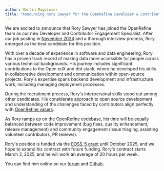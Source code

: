 ```yaml
---
author: Martin Magdinier
title: "Announcing Rory Sawyer for the OpenRefine Developer & Contributor Engagement Position"
---
```

We are excited to announce that Rory Sawyer has joined the OpenRefine team as our new Developer and Contributor Engagement Specialist. After our job posting in [November 2024](/blog/2024/11/25/openrefine-developer-role) and a thorough interview process, Rory emerged as the best candidate for this position.

<!--truncate-->
With over a decade of experience in software and data engineering, Rory has a proven track record of making data more accessible for people across various technical backgrounds. His journey includes significant contributions to the Open edX and dbt stack, where he developed his skills in collaborative development and communication within open-source projects. Rory's expertise spans backend development and infrastructure work, including managing deployment processes. 

During the recruitment process, Rory's interpersonal skills stood out among other candidates.  His considerate approach to open source development and understanding of the challenges faced by contributors align perfectly with [OpenRefine values](/mission_vision#openrefine-values).

As Rory ramps up on the OpenRefine codebase, his time will be equally balanced between code improvement (bug fixes, quality enhancement, release management) and community engagement (issue triaging, assisting volunteer contributors, PR reviews).

Rory's position is funded via the [EOSS-5 grant](/funding#2022-eoss-5) until October 2025, and we hope to extend his contract with future funding. Rory's contract starts March 3, 2025, and he will work an average of 20 hours per week. 

You can find him online on our [forum](https://forum.openrefine.org/u/rory/summary) and [Github](https://github.com/SoryRawyer).
